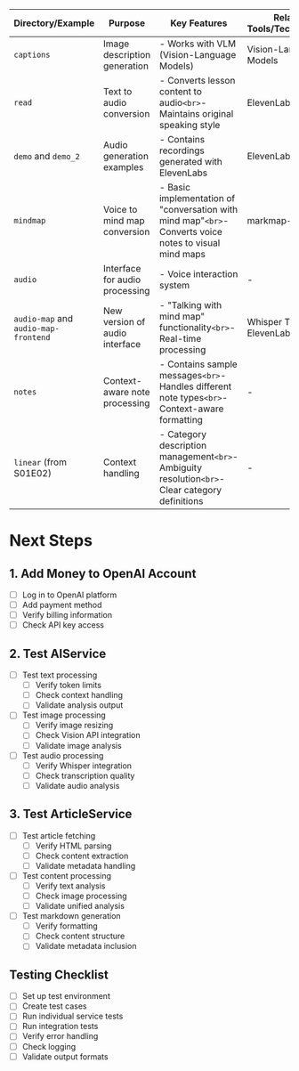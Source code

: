 | Directory/Example                        | Purpose                        | Key Features                                                                                             | Related Tools/Technologies      |
| ---------------------------------------- | ------------------------------ | -------------------------------------------------------------------------------------------------------- | ------------------------------- |
| `captions`                             | Image description generation   | - Works with VLM (Vision-Language Models)                                                                | Vision-Language Models          |
| `read`                                 | Text to audio conversion       | - Converts lesson content to audio`<br>`- Maintains original speaking style                            | ElevenLabs                      |
| `demo` and `demo_2`                  | Audio generation examples      | - Contains recordings generated with ElevenLabs                                                          | ElevenLabs                      |
| `mindmap`                              | Voice to mind map conversion   | - Basic implementation of "conversation with mind map"`<br>`- Converts voice notes to visual mind maps | markmap-cli                     |
| `audio`                                | Interface for audio processing | - Voice interaction system                                                                               | -                               |
| `audio-map` and `audio-map-frontend` | New version of audio interface | - "Talking with mind map" functionality`<br>`- Real-time processing                                    | Whisper Turbo, ElevenLabs Turbo |
| `notes`                                | Context-aware note processing  | - Contains sample messages`<br>`- Handles different note types`<br>`- Context-aware formatting       | -                               |
| `linear` (from S01E02)                 | Context handling               | - Category description management`<br>`- Ambiguity resolution`<br>`- Clear category definitions      | -                               |

# Next Steps

## 1. Add Money to OpenAI Account
- [ ] Log in to OpenAI platform
- [ ] Add payment method
- [ ] Verify billing information
- [ ] Check API key access

## 2. Test AIService
- [ ] Test text processing
  - [ ] Verify token limits
  - [ ] Check context handling
  - [ ] Validate analysis output
- [ ] Test image processing
  - [ ] Verify image resizing
  - [ ] Check Vision API integration
  - [ ] Validate image analysis
- [ ] Test audio processing
  - [ ] Verify Whisper integration
  - [ ] Check transcription quality
  - [ ] Validate audio analysis

## 3. Test ArticleService
- [ ] Test article fetching
  - [ ] Verify HTML parsing
  - [ ] Check content extraction
  - [ ] Validate metadata handling
- [ ] Test content processing
  - [ ] Verify text analysis
  - [ ] Check image processing
  - [ ] Validate unified analysis
- [ ] Test markdown generation
  - [ ] Verify formatting
  - [ ] Check content structure
  - [ ] Validate metadata inclusion

## Testing Checklist
- [ ] Set up test environment
- [ ] Create test cases
- [ ] Run individual service tests
- [ ] Run integration tests
- [ ] Verify error handling
- [ ] Check logging
- [ ] Validate output formats

